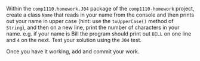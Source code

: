 Within the `comp1110.homework.J04` package of the `comp1110-homework` project,
create a class `Name` that reads in your name from the console
and then prints out your name in upper case (hint: use the
`toUpperCase()` method of `String`), and then on a new line,
print the number of characters in your name. e.g. if your
name is Bill the program should print out `BILL` on one line
and `4` on the next. Test your solution using the `J04`
test.

Once you have it working, add and commit your work.
